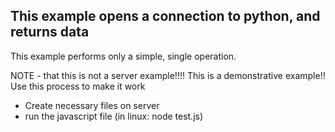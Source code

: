 ## This example opens a connection to python, and returns data

This example performs only a simple, single operation.

NOTE - that this is not a server example!!!! This is a demonstrative example!! Use this process to make it work
  * Create necessary files on server
  * run the javascript file (in linux: node test.js)